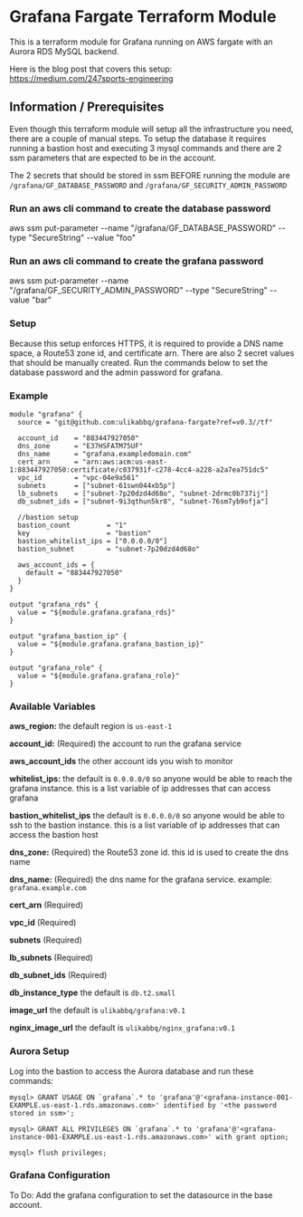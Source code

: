 # Grafana Fargate Terraform Module

This is a terraform module for Grafana running on AWS fargate with an Aurora RDS MySQL backend.

Here is the blog post that covers this setup:  
https://medium.com/247sports-engineering

## Information / Prerequisites

Even though this terraform module will setup all the infrastructure you need, there are a couple of manual steps. To setup the database it requires running a bastion host and executing 3 mysql commands and there are 2 ssm parameters that are expected to be in the account.  

The 2 secrets that should be stored in ssm BEFORE running the module are `/grafana/GF_DATABASE_PASSWORD` and `/grafana/GF_SECURITY_ADMIN_PASSWORD`

### Run an aws cli command to create the database password

aws ssm put-parameter --name "/grafana/GF_DATABASE_PASSWORD" --type "SecureString" --value "foo"

### Run an aws cli command to create the grafana password

aws ssm put-parameter --name "/grafana/GF_SECURITY_ADMIN_PASSWORD" --type "SecureString" --value "bar"

### Setup

Because this setup enforces HTTPS, it is required to provide a DNS name space, a Route53 zone id, and certificate arn. There are also 2 secret values that should be manually created. Run the commands below to set the database password and the admin password for grafana.

### Example

```HCL
module "grafana" {
  source = "git@github.com:ulikabbq/grafana-fargate?ref=v0.3//tf"

  account_id    = "883447927050"
  dns_zone      = "E37HSFATM75UF"
  dns_name      = "grafana.exampledomain.com"
  cert_arn      = "arn:aws:acm:us-east-1:883447927050:certificate/c037931f-c278-4cc4-a228-a2a7ea751dc5"
  vpc_id        = "vpc-04e9a561"
  subnets       = ["subnet-61swn044xb5p"]
  lb_subnets    = ["subnet-7p20dzd4d68o", "subnet-2drmc0b737ij"]
  db_subnet_ids = ["subnet-9i3qthun5kr8", "subnet-76sm7yb9ofja"]

  //bastion setup
  bastion_count         = "1"
  key                   = "bastion"
  bastion_whitelist_ips = ["0.0.0.0/0"]
  bastion_subnet        = "subnet-7p20dzd4d68o"

  aws_account_ids = {
    default = "883447927050"
  }
}

output "grafana_rds" {
  value = "${module.grafana.grafana_rds}"
}

output "grafana_bastion_ip" {
  value = "${module.grafana.grafana_bastion_ip}"
}

output "grafana_role" {
  value = "${module.grafana.grafana_role}"
}
```

### Available Variables

**aws_region:** the default region is `us-east-1`

**account_id:** (Required) the account to run the grafana service

**aws_account_ids** the other account ids you wish to monitor

**whitelist_ips:** the default is `0.0.0.0/0` so anyone would be able to reach the grafana instance. this is a list variable of ip addresses that can access grafana

**bastion_whitelist_ips** the default is `0.0.0.0/0` so anyone would be able to ssh to the bastion instance. this is a list variable of ip addresses that can access the bastion host

**dns_zone:** (Required) the Route53 zone id. this id is used to create the dns name

**dns_name:** (Required) the dns name for the grafana service. example: `grafana.example.com`

**cert_arn** (Required)

**vpc_id** (Required)

**subnets** (Required)

**lb_subnets** (Required)

**db_subnet_ids** (Required)

**db_instance_type** the default is `db.t2.small`

**image_url** the default is `ulikabbq/grafana:v0.1`

**nginx_image_url** the default is `ulikabbq/nginx_grafana:v0.1`

### Aurora Setup

Log into the bastion to access the Aurora database and run these commands:

    mysql> GRANT USAGE ON `grafana`.* to 'grafana'@'<grafana-instance-001-EXAMPLE.us-east-1.rds.amazonaws.com>' identified by '<the password stored in ssm>';

    mysql> GRANT ALL PRIVILEGES ON `grafana`.* to 'grafana'@'<grafana-instance-001-EXAMPLE.us-east-1.rds.amazonaws.com>' with grant option;

    mysql> flush privileges;

### Grafana Configuration

To Do: Add the grafana configuration to set the datasource in the base account.